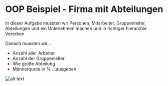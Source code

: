 # OOP Beispiel - Firma mit Abteilungen

In dieser Aufgabe mussten wir Personen, Mitarbeiter, Gruppenleiter, Abteilungen und ein Untenehmen machen und in richtiger hierarchie Vererben

Danach mussten wir...
* Anzahl aller Arbeiter
* Anzahl der Gruppenleiter
* Wie größe Abteilung
* Männerquote in %
...ausgeben

![alt text](https://github.com/SpiritKingTV/5AHWII_RUBNER_SWP/new/main/OOP-Abteilungen/Bild_2021-12-23_133115.png)
